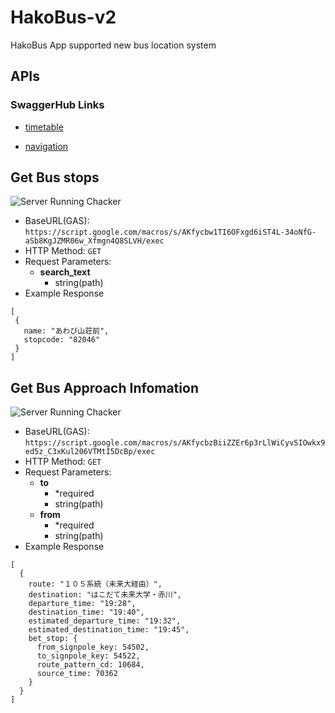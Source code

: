 # HakoBus-v2
HakoBus App supported new bus location system


## APIs
### SwaggerHub Links
- [timetable](https://app.swaggerhub.com/apis/natmark/hakobus-timetable-api/1.0.0-oas3#/hakobus/get_search_pl_bus_stop_cgi)

- [navigation](https://app.swaggerhub.com/apis/natmark/hakobus-navigation-api/1.0.0-oas3)

## Get Bus stops
![Server Running Chacker](https://img.shields.io/badge/dynamic/json.svg?label=server&colorB=FF7F50&query=$.message&uri=https://script.google.com/macros/s/AKfycbxk8eerT1zPLjenWVk_mJJAFTSkN8pslCp9kQQjd1Aldltckak/exec?url=https://script.google.com/macros/s/AKfycbw1TI6OFxgd6iST4L-34oNfG-aSb8KgJZMR06w_Xfmgn4Q8SLVH/exec)

- BaseURL(GAS): `https://script.google.com/macros/s/AKfycbw1TI6OFxgd6iST4L-34oNfG-aSb8KgJZMR06w_Xfmgn4Q8SLVH/exec`
- HTTP Method: `GET`
- Request Parameters:
  - **search_text**
    - string(path)
 - Example Response
 ```
[
  {
    name: "あわび山荘前",
    stopcode: "82046"
  }
]
 ```

## Get Bus Approach Infomation
![Server Running Chacker](https://img.shields.io/badge/dynamic/json.svg?label=server&colorB=FF7F50&query=$.message&uri=https://script.google.com/macros/s/AKfycbxk8eerT1zPLjenWVk_mJJAFTSkN8pslCp9kQQjd1Aldltckak/exec?url=https://script.google.com/macros/s/AKfycbzBiiZZEr6p3rLlWiCyvSIOwkx9ed5z_C3xKul206VTMtI5DcBp/exec)
- BaseURL(GAS): `https://script.google.com/macros/s/AKfycbzBiiZZEr6p3rLlWiCyvSIOwkx9ed5z_C3xKul206VTMtI5DcBp/exec`
- HTTP Method: `GET`
- Request Parameters:
  - **to** 
    - *required
    - string(path)
  - **from** 
    - *required
    - string(path)
- Example Response
```
[
  {
    route: "１０５系統（未来大経由）",
    destination: "はこだて未来大学・赤川",
    departure_time: "19:28",
    destination_time: "19:40",
    estimated_departure_time: "19:32",
    estimated_destination_time: "19:45",
    bet_stop: {
      from_signpole_key: 54502,
      to_signpole_key: 54522,
      route_pattern_cd: 10684,
      source_time: 70362
    }
  }
]
```
